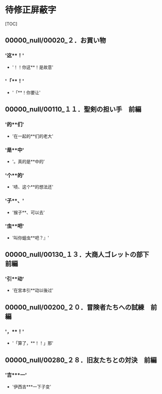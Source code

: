 # 待修正屏蔽字

[TOC]

## 00000_null/00020_２．お買い物

### '这**！'

- '！！你这**！是故意'

### '「**！'

- '「**！你要让'


## 00000_null/00110_１１．聖剣の担い手　前編

### '的**们'

- '在一起的**们的老大'

### '是**中'

- '。真的是**中的'

### '个**的'

- '啧、这个**的想法还'

### '子**、'

- '猴子**、可以去'

### '虫**吧'

- '叫你蛆虫**吧？』'


## 00000_null/00130_１３．大商人ゴレットの部下　前編

### '引**动'

- '在宮本引**动以後过'


## 00000_null/00200_２０．冒険者たちへの試練　前編

### '，**！'

- '「算了，**！！」那'


## 00000_null/00280_２８．旧友たちとの対決　前編

### '吉***一'

- '伊西吉***一下子变'
